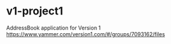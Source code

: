# v1-project1
AddressBook application for Version 1
https://www.yammer.com/version1.com/#/groups/7093162/files
